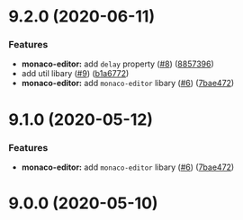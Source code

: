 # 9.2.0 (2020-06-11)


### Features

* **monaco-editor:** add `delay` property ([#8](https://github.com/ng-util/ng-util/issues/8)) ([8857396](https://github.com/ng-util/ng-util/commit/8857396a247e73cd62c667ba403b7a87ca8a7751))
* add util libary ([#9](https://github.com/ng-util/ng-util/issues/9)) ([b1a6772](https://github.com/ng-util/ng-util/commit/b1a6772a567b50bcbd4c1ebec624b8397ceb474e))
* **monaco-editor:** add `monaco-editor` libary ([#6](https://github.com/ng-util/ng-util/issues/6)) ([7bae472](https://github.com/ng-util/ng-util/commit/7bae4727a8bc83ae58e2bc11e68d0954d6b6b2c3))



# 9.1.0 (2020-05-12)


### Features

* **monaco-editor:** add `monaco-editor` libary ([#6](https://github.com/ng-util/ng-util/issues/6)) ([7bae472](https://github.com/ng-util/ng-util/commit/7bae4727a8bc83ae58e2bc11e68d0954d6b6b2c3))



# 9.0.0 (2020-05-10)



